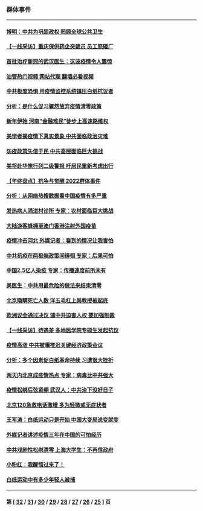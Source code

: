 ### 群体事件
---
#### [博明：中共为巩固政权 罔顾全球公共卫生](../../pages/ncid279/n13901752.md?01100445) 
#### [【一线采访】重庆保供药企突裁员 员工怒砸厂](../../pages/ncid279/n13901673.md?01100445) 
#### [首批治疗新冠的武汉医生：这波疫情令人震惊](../../pages/ncid279/n13900313.md?01100445) 
#### [油管热门视频 网站代理 翻墙必看视频](http://138.2.39.72:81/youtube.html?epic-marker?01100445)
#### [中共极度恐惧 用疫情监控系统镇压白纸抗议者](../../pages/ncid279/n13900225.md?01100445) 
#### [分析：是什么促习骤然放弃疫情清零政策](../../pages/ncid279/n13899652.md?01100445) 
#### [新年伊始 河南“金融难民”徒步上高速路维权](../../pages/ncid279/n13897842.md?01100445) 
#### [美学者揭疫情下真实景象 中共面临政治灾难](../../pages/ncid279/n13896569.md?01100445) 
#### [防疫政策失信于民 中共高层面临巨大挑战](../../pages/ncid279/n13894627.md?01100445) 
#### [美将赴华旅行列二级警报 吁居民重新考虑出行](../../pages/ncid279/n13894518.md?01100445) 
#### [【年终盘点】抗争与觉醒 2022群体事件](../../pages/ncid279/n13888314.md?01100445) 
#### [分析：从网络热搜数据看中国疫情有多严重](../../pages/ncid279/n13893186.md?01100445) 
#### [发热病人涌进村诊所 专家：农村面临巨大挑战](../../pages/ncid279/n13892271.md?01100445) 
#### [大陆游客蜂拥至澳门香港注射外国疫苗](../../pages/ncid279/n13892276.md?01100445) 
#### [疫情冲击河北 外媒记者：看到的情况让我害怕](../../pages/ncid279/n13891260.md?01100445) 
#### [中共抗疫在两极端政策间徘徊 专家：后果可怕](../../pages/ncid279/n13891235.md?01100445) 
#### [中国2.5亿人染疫 专家：传播速度前所未有](../../pages/ncid279/n13890708.md?01100445) 
#### [美医生：中共用最危险的做法来结束清零](../../pages/ncid279/n13889983.md?01100445) 
#### [北京隐瞒死亡人数 洋五毛杠上美教授被起底](../../pages/ncid279/n13886904.md?01100445) 
#### [欧洲议会通过决议 谴中共迫害人权 要加强制裁](../../pages/ncid279/n13885670.md?01100445) 
#### [【一线采访】待遇差 多地医学院专硕生发起抗议](../../pages/ncid279/n13883914.md?01100445) 
#### [疫情高涨 中共被曝推迟关键经济政策会议](../../pages/ncid279/n13884170.md?01100445) 
#### [分析：多个因素促白纸革命持续 习遭很大挫折](../../pages/ncid279/n13872455.md?01100445) 
#### [两天内北京成疫情热点 专家：病毒比中共强大](../../pages/ncid279/n13883440.md?01100445) 
#### [疫情松绑后弦紧绷 武汉人：中共治下没好日子](../../pages/ncid279/n13882348.md?01100445) 
#### [北京120急救电话激增 多为轻微或无症状者](../../pages/ncid279/n13882340.md?01100445) 
#### [王军涛：白纸运动只是开始 中国大变局说变就变](../../pages/ncid279/n13882183.md?01100445) 
#### [外媒记者讲述疫情三年在中国的可怕经历](../../pages/ncid279/n13881853.md?01100445) 
#### [中共戏剧性松绑清零 上海大学生：不再信政府](../../pages/ncid279/n13880836.md?01100445) 
#### [小粉红：我醒悟过来了！](../../pages/ncid279/n13881756.md?01100445) 
#### [白纸运动中有多少年轻人被捕](../../pages/ncid279/n13881065.md?01100445) 

---
#### 第 [ [32](./32.md?01100445) / [31](./31.md?01100445) / [30](./30.md?01100445) / [29](./29.md?01100445) / [28](./28.md?01100445) / [27](./27.md?01100445) / [26](./26.md?01100445) / [25](./25.md?01100445) ] 页
